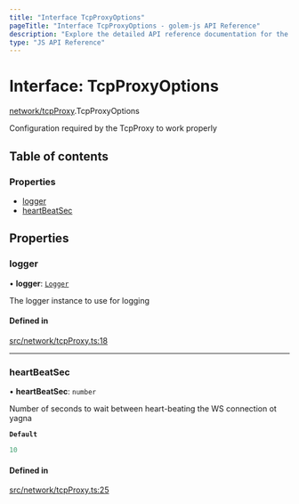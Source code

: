 ```yaml
---
title: "Interface TcpProxyOptions"
pageTitle: "Interface TcpProxyOptions - golem-js API Reference"
description: "Explore the detailed API reference documentation for the Interface TcpProxyOptions within the golem-js SDK for the Golem Network."
type: "JS API Reference"
---
```

# Interface: TcpProxyOptions

[network/tcpProxy](../modules/network_tcpProxy).TcpProxyOptions

Configuration required by the TcpProxy to work properly

## Table of contents

### Properties

- [logger](network_tcpProxy.TcpProxyOptions#logger)
- [heartBeatSec](network_tcpProxy.TcpProxyOptions#heartbeatsec)

## Properties

### logger

• **logger**: [`Logger`](shared_utils_logger_logger.Logger)

The logger instance to use for logging

#### Defined in

[src/network/tcpProxy.ts:18](https://github.com/golemfactory/golem-js/blob/570126bc/src/network/tcpProxy.ts#L18)

___

### heartBeatSec

• **heartBeatSec**: `number`

Number of seconds to wait between heart-beating the WS connection ot yagna

**`Default`**

```ts
10
```

#### Defined in

[src/network/tcpProxy.ts:25](https://github.com/golemfactory/golem-js/blob/570126bc/src/network/tcpProxy.ts#L25)
